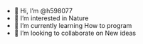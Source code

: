 - 👋 Hi, I’m @h598077
- 👀 I’m interested in Nature
- 🌱 I’m currently learning How to program
- 💞️ I’m looking to collaborate on New ideas


<!---
h598077/h598077 is a ✨ special ✨ repository because its `README.md` (this file) appears on your GitHub profile.
You can click the Preview link to take a look at your changes.
--->
